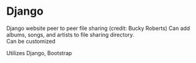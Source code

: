 # Django
Django website peer to peer file sharing (credit: Bucky Roberts)
Can add albums, songs, and artists to file sharing directory.  
Can be customized

Utilizes Django, Bootstrap
